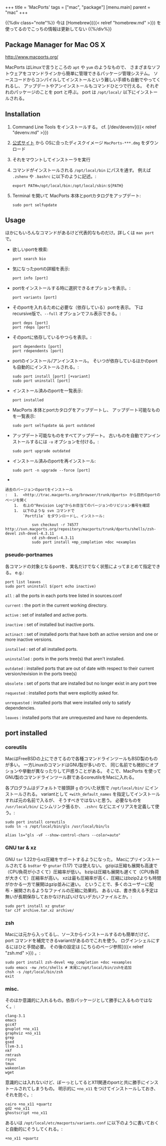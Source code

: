 +++
title = 'MacPorts'
tags = ["mac", "package"]
[menu.main]
  parent = "mac"
+++

{{%div class="note"%}}
今は [Homebrew]({{< relref "homebrew.md" >}}) を使ってるのでこっちの情報は更新してない
{{%/div%}}

## Package Manager for Mac OS X

<http://www.macports.org/>

MacPorts はLinuxで言うところの
`apt` や `yum` のようなもので、
さまざまなソフトウェアをコマンドラインから簡単に管理できるパッケージ管理システム。
ソースコードからコンパイルしてインストールという難しい手順も自動でやってくれるし、
アップデートやアンインストールもコマンドひとつで行える。
それぞれのパッケージのことを port と呼ぶ。
port は `/opt/local/` 以下にインストールされる。

## Installation

1.  Command Line Tools をインストールする。 cf. [/dev/devenv]({{< relref "devenv.md" >}})
1.  [公式サイト](http://www.macports.org/) から
    OSに合ったディスクイメージ `MacPorts-***.dmg` をダウンロード
1.  それをマウントしてインストーラを実行
1.  コマンドがインストールされる `/opt/local/bin` にパスを通す。
    例えば `.zshenv` や `.bashrc` に以下のように記述。:

        export PATH=/opt/local/bin:/opt/local/sbin:${PATH}

1.  Terminal を開いて
    MacPorts 本体とportカタログをアップデート:

        sudo port selfupdate

## Usage

ほかにもいろんなコマンドがあるけど代表的なものだけ。詳しくは `man port` で。

-   欲しいportを検索:

        port search bio

-   気になったportの詳細を表示:

        port info [port]

-   portをインストールする時に選択できるオプションを表示。:

        port variants [port]

-   そのportを入れるために必要な（依存している）portを表示。
    下はrecursive版で、`--full` オプションでフル表示できる。:

        port deps [port]
        port rdeps [port]

-   そのportに依存しているやつらを表示。:

        port dependents [port]
        port rdependents [port]

-   portのインストール/アンインストール。
    そいつが依存しているほかのportも自動的にインストールされる。:

        sudo port install [port] [+variant]
        sudo port uninstall [port]

-   インストール済みのportを一覧表示:

        port installed

-   MacPorts 本体とportカタログをアップデートし、
    アップデート可能なものを一覧表示:

        sudo port selfupdate && port outdated

-   アップデート可能なものをすべてアップデート。
    古いものを自動でアンインストールするには `-u` オプションを付ける。:

        sudo port upgrade outdated

-   インストール済みのportを再インストール:

        sudo port -n upgrade --force [port]

-

    過去のバージョンのportをインストール
    :   1.  <http://trac.macports.org/browser/trunk/dports> から目的のportのページを開く
        1.  右上の"Revision Log"からお目当てのバージョンのリビジョン番号を確認
        1.  以下のような svn コマンドで
            `Portfile` をダウンロードし、インストール:

                svn checkout -r 74577 http://svn.macports.org/repository/macports/trunk/dports/shells/zsh-devel zsh-devel-4.3.11
                cd zsh-devel-4.3.11
                sudo port install +mp_completion +doc +examples

### pseudo-portnames

各コマンドの対象となるportを、実名だけでなく状態によってまとめて指定できる。
e.g.:

    port list leaves
    sudo port uninstall $(port echo inactive)

`all`
:   all the ports in each ports tree listed in sources.conf

`current`
:   the port in the current working directory.

`active`
:   set of installed and active ports.

`inactive`
:   set of installed but inactive ports.

`actinact`
:   set of installed ports that have both an active version and one or more inactive versions.

`installed`
:   set of all installed ports.

`uninstalled`
:   ports in the ports tree(s) that aren't installed.

`outdated`
:   installed ports that are out of date with respect to their current version/revision in the ports tree(s)

`obsolete`
:   set of ports that are installed but no longer exist in any port tree

`requested`
:   installed ports that were explicitly asked for.

`unrequested`
:   installed ports that were installed only to satisfy dependencies.

`leaves`
:   installed ports that are unrequested and have no dependents.

## port installed

### coreutils

MacはFreeBSDの上にできてるので各種コマンドラインツールもBSD製のものが多い。
一方LinuxのコマンドはGNU製が多いので、
同じ名前でも微妙にオプションや挙動が異なったりして戸惑うことがある。
そこで、MacPorts を使って
GNU製のコマンドラインツール群であるcoreutilsをMacに入れる。

各プログラムはデフォルトで接頭辞 `g` のついた状態で
`/opt/local/bin/` にインストールされる。
variantとして `+with_default_names` を指定してインストールすれば元の名前で入るが、
そうすべきではないと思う。
必要なものを `/usr/local/bin/` にシムリンク張るか、
`.zshrc` などにエイリアスを定義して使う。:

    sudo port install coreutils
    sudo ln -s /opt/local/bin/gls /usr/local/bin/ls

    alias ls="gls -vF --show-control-chars --color=auto"

### GNU tar & xz

GNU `tar` 1.22からxz圧縮をサポートするようになった。
Macにプリインストールされてる `bsdtar` や
`gnutar` (1.17) では使えない。
gzipは圧縮も展開も高速で（CPU負荷が小さくて）圧縮率が低い。
bzipは圧縮も展開も遅くて（CPU負荷が大きくて）圧縮率が高い。
xzは最も圧縮率が高く、圧縮にはbzip2よりも時間がかかる一方で展開はgzip並みに速い。
ということで、多くのユーザーに配布・展開されるようなファイルの圧縮に効果的。
あるいは、書き換える予定は無いが長期保存しておかなければいけないデカいファイルとか。:

    sudo port install xz gnutar
    tar cJf archive.tar.xz archive/

### zsh

Macには元から入ってるし、ソースからインストールするのも簡単だけど、
port コマンドを補完できるvariantがあるのでこれを使う。
ログインシェルにするにはひと手間必要。
その後の設定は [こちらのページ参照]({{< relref "zsh.md" >}}) 。:

    sudo port install zsh-devel +mp_completion +doc +examples
    sudo emacs -nw /etc/shells # 末尾に/opt/local/bin/zshを追加
    chsh -s /opt/local/bin/zsh
    exit

### misc.

そのほか意識的に入れるもの。依存パッケージとして勝手に入るものではなく。:

    clang-3.1
    emacs
    gcc47
    gnuplot +no_x11
    graphviz +no_x11
    grep
    gsed
    llvm-3.1
    nkf
    rmtrash
    rsync
    tmux
    wakeonlan
    wget

意識的には入れないけど、ぼーっとしてるとX11関連のportと共に勝手にインストールされてしまうもの。
明示的に `+no_x11` をつけてインストールしておき、それを防ぐ。:

    cairo +no_x11 +quartz
    gd2 +no_x11
    ghostscript +no_x11

あるいは `/opt/local/etc/macports/variants.conf`
に以下のように書いておくと自動的にそうしてくれる。:

    +no_x11 +quartz
